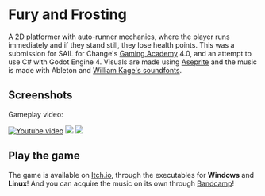 # Fury and Frosting
A 2D platformer with auto-runner mechanics, where the player runs immediately and if they stand still, they lose health points.
This was a submission for SAIL for Change's [Gaming Academy](https://twitter.com/gamedevsmena) 4.0, and an attempt to use C# with Godot Engine 4.
Visuals are made using [Aseprite](https://www.aseprite.org/) and the music is made with Ableton and [William Kage's soundfonts](https://www.williamkage.com/snes_soundfonts/).

## Screenshots
Gameplay video:

[![Youtube video](https://img.youtube.com/vi/SHh-cdp1ooQ/0.jpg)](https://www.youtube.com/watch?v=SHh-cdp1ooQ)
![](https://img.itch.zone/aW1hZ2UvMjkyOTI5MS8xNzc1NzgwNS5wbmc=/original/yj6gS6.png)
![](https://img.itch.zone/aW1hZ2UvMjkyOTI5MS8xNzc1NzgwNi5wbmc=/original/ZPSvKm.png)

## Play the game
The game is available on [Itch.io](https://nexusrexdev.itch.io/fury-and-frosting), through the executables for **Windows** and **Linux**!
And you can acquire the music on its own through [Bandcamp](https://nexusrex.bandcamp.com/album/fury-and-frosting-soundtrack)!
